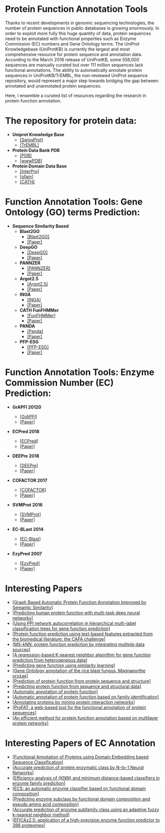 # Protein Function Annotation Tools

Thanks to recent developments in genomic sequencing technologies, the number of protein sequences in public databases is growing enormously.
In order to exploit more fully this huge quantity of data, protein sequences need to be annotated with functional properties such as Enzyme Commission (EC) numbers and Gene Ontology terms. 
The UniProt Knowledgebase (UniProtKB) is currently the largest and most comprehensive resource for protein sequence and annotation data. According to the March 2018 release of UniProtKB, some 556,000 sequences are manually curated but over 111 million sequences lack functional annotations. 
The ability to automatically annotate protein sequences in UniProtKB/TrEMBL, the non-reviewed UniProt sequence repository, would represent a major step towards bridging the gap between annotated and unannotated protein sequences.

Here, I ensemble a curated list of resources regarding the research in protein function annotation. 

# The repository for protein data:
- **Uniprot Knowledge Base**
  - [[SwissProt]](https://www.uniprot.org/uniprot/?query=reviewed:yes)
  - [[TrEMBL]](https://www.uniprot.org/uniprot/?query=reviewed:no)
- **Protein Data Bank PDB**
  - [[PDB]](https://www.rcsb.org/)
  - [[wwwPDB]](http://www.wwpdb.org/)
- **Protein Domain Data Base**
  - [[InterPro]](https://www.ebi.ac.uk/interpro/)
  - [[pfam]](https://pfam.xfam.org/)
  - [[CATH]](http://www.cathdb.info/)
  
# Function Annotation Tools: Gene Ontology (GO) terms Prediction:
- **Sequence Similarity Based**
  - **Blast2GO**
    - [[Blast2GO]](https://www.blast2go.com/)
    - [[Paper]](https://www.ncbi.nlm.nih.gov/pubmed/16081474)
  - **DeepGO**
    - [[DeepGO]](http://deepgo.bio2vec.net/deepgo/)
    - [[Paper]](https://www.ncbi.nlm.nih.gov/pmc/articles/PMC5860606/)
  - **PANNZER**
    - [[PANNZER]](http://ekhidna2.biocenter.helsinki.fi/sanspanz/)
    - [[Paper]](https://www.ncbi.nlm.nih.gov/pubmed/25653249)
  - **Argot2.5**
    - [[Argot2.5]](http://www.medcomp.medicina.unipd.it/Argot2-5/form.php)
    - [[Paper]](https://www.ncbi.nlm.nih.gov/pubmed/22536960)
  - **INGA**
    - [[INGA]](http://protein.bio.unipd.it/inga)
    - [[Paper]](https://www.ncbi.nlm.nih.gov/pubmed/26019177)
  - **CATH FunFHMMer**
    - [[FunFHMMer]](http://www.cathdb.info/search/by_funfhmmer)
    - [[Paper]](https://www.ncbi.nlm.nih.gov/pubmed/25964299)
  - **PANDA**
    - [[Panda]](http://protein.bio.unipd.it/panada/)
    - [[Paper]](https://www.ncbi.nlm.nih.gov/pubmed/24265686)
  - **PFP-ESG**
    - [[PFP-ESG]](http://kiharalab.org/software.php)
    - [[Paper]](https://www.ncbi.nlm.nih.gov/pubmed/28451967)

# Function Annotation Tools: Enzyme Commission Number (EC) Prediction:
  - **GrAPFI 20120**
    - [[GrAPFI]](https://bmcbioinformatics.biomedcentral.com/articles/10.1186/s12859-020-3460-7)
    - [[Paper]](https://hal.inria.fr/hal-01920595)
  - **ECPred 2018**
    - [[ECPred]](http://cansyl.metu.edu.tr/ECPred.html)
    - [[Paper]](https://bmcbioinformatics.biomedcentral.com/articles/10.1186/s12859-018-2368-y)
  - **DEEPre 2018**
    - [[DEEPre]](http://www.cbrc.kaust.edu.sa/DEEPre/)
    - [[Paper]](https://www.ncbi.nlm.nih.gov/pubmed/29069344)
  - **COFACTOR 2017**
    - [[COFACTOR]](https://zhanglab.ccmb.med.umich.edu/COFACTOR/)
    - [[Paper]](https://www.ncbi.nlm.nih.gov/pmc/articles/PMC5793808/)
  - **SVMProt 2016**
    - [[SVMProt]](http://bidd2.nus.edu.sg/cgi-bin/svmprot/svmprot.cgi)
    - [[Paper]](https://www.ncbi.nlm.nih.gov/pubmed/27525735)
  - **EC-BLast 2014**
    - [[EC-Blast]](http://www.ebi.ac.uk/thornton-srv/software/rbl/)
    - [[Paper]](https://www.nature.com/articles/nmeth.2803)

  - **EzyPred 2007**
    - [[EzyPred]](http://www.csbio.sjtu.edu.cn/bioinf/EzyPred/)
    - [[Paper]](https://www.ncbi.nlm.nih.gov/pubmed/17931599)

# Interesting Papers
- [[Graph Based Automatic Protein Function Annotation Improved by Semantic Similarity]](https://link.springer.com/chapter/10.1007/978-3-030-45385-5_24)
- [[Predicting human protein function with multi-task deep neural networks]](https://www.ncbi.nlm.nih.gov/pubmed/29889900)
- [[Using PPI network autocorrelation in hierarchical multi-label classification trees for gene function prediction]](https://www.ncbi.nlm.nih.gov/pubmed/24070402)
- [[Protein function prediction using text-based features extracted from the biomedical literature: the CAFA challenge]](https://www.ncbi.nlm.nih.gov/pubmed/23514326)
- [[MS-kNN: protein function prediction by integrating multiple data sources]](https://www.ncbi.nlm.nih.gov/pubmed/23514608)
- [[A regression-based K nearest neighbor algorithm for gene function prediction from heterogeneous data]](https://www.ncbi.nlm.nih.gov/pubmed/16723004)
- [[Predicting gene function using similarity learning]](https://www.ncbi.nlm.nih.gov/pubmed/24266903)
- [[Gene Ontology annotation of the rice blast fungus, Magnaporthe oryzae]](https://www.ncbi.nlm.nih.gov/pubmed/19278556)
- [[Prediction of protein function from protein sequence and structure]](https://www.ncbi.nlm.nih.gov/pubmed/15029827)
- [[Predicting protein function from sequence and structural data]](https://www.ncbi.nlm.nih.gov/pubmed/15963890)
- [[Automatic annotation of protein function]](https://www.ncbi.nlm.nih.gov/pubmed/15922590)
- [[Automatic annotation of protein function based on family identification]](https://www.ncbi.nlm.nih.gov/pubmed/14579359)
- [[Annotating proteins by mining protein interaction networks]](https://www.ncbi.nlm.nih.gov/pubmed/16873481)
- [[ProFAT: a web-based tool for the functional annotation of protein sequences]](https://www.ncbi.nlm.nih.gov/pubmed/17059594)
- [[An efficient method for protein function annotation based on multilayer protein networks]](https://www.ncbi.nlm.nih.gov/pmc/articles/PMC5039885/)

# Interesting Papers of EC Annotation
- [[Functional Annotation of Proteins using Domain Embedding based Sequence Classification]](https://www.scitepress.org/Link.aspx?doi=10.5220/0008353401630170)
- [[Accurate prediction of protein enzymatic class by N-to-1 Neural Networks]](https://www.ncbi.nlm.nih.gov/pubmed/23368876)
- [[Efficiency analysis of {KNN} and minimum distance-based classifiers in enzyme family prediction]](https://www.ncbi.nlm.nih.gov/pubmed/19853514)
- [[ECS: an automatic enzyme classifier based on functional domain composition]](https://www.ncbi.nlm.nih.gov/pubmed/17500036)
- [[Predicting enzyme subclass by functional domain composition and pseudo amino acid composition]](https://www.ncbi.nlm.nih.gov/pubmed/15952744)
- [[Accurate prediction of enzyme subfamily class using an adaptive fuzzy k-nearest neighbor method]](https://www.ncbi.nlm.nih.gov/pubmed/17140725)
- [[EFICAz2.5: application of a high-precision enzyme function predictor to 396 proteomes]](https://www.ncbi.nlm.nih.gov/pubmed/22923291)
 
  
  
  
